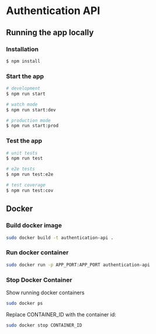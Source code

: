 # Authentication API

## Running the app locally

### Installation

```bash
$ npm install
```
### Start the app

```bash
# development
$ npm run start

# watch mode
$ npm run start:dev

# production mode
$ npm run start:prod
```

### Test the app

```bash
# unit tests
$ npm run test

# e2e tests
$ npm run test:e2e

# test coverage
$ npm run test:cov
```

## Docker

### Build docker image

```bash
sudo docker build -t authentication-api .
```

### Run docker container

```bash
sudo docker run -p APP_PORT:APP_PORT authentication-api
```

### Stop Docker Container

Show running docker containers

```bash
sudo docker ps
```

Replace CONTAINER_ID with the container id:

```bash
sudo docker stop CONTAINER_ID
```
